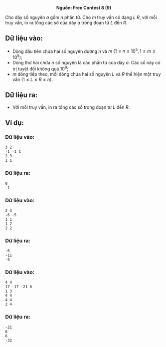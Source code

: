 **<center>Nguồn: Free Contest 8 (9)</center>**

Cho dãy số nguyên $a$ gồm $n$ phần tử. Cho $m$ truy vấn có dạng $L\ R$, với mỗi truy vấn, in ra tổng các số của dãy $a$ trong đoạn từ $L$ đến $R$.

## Dữ liệu vào:
- Dòng đầu tiên chứa hai số nguyên dương $n$ và $m\ (1 ≤ n ≤ 10^5, 1 ≤ m ≤10^5)$;
- Dòng thứ hai chứa $n$ số nguyên là các phần tử của dãy $a$. Các số này có trị tuyệt đối không quá $10^9$;
- $m$ dòng tiếp theo, mỗi dòng chứa hai số nguyên $L$ và $R$ thể hiện một truy vấn $(1 ≤ L ≤ R ≤ n)$.

## Dữ liệu ra:
- Với mỗi truy vấn, in ra tổng các số trong đoạn từ $L$ đến $R$.

## Ví dụ:
### Dữ liệu vào:
```
3 2
-1 -1 1
2 3
1 1
```

### Dữ liệu ra:
```
0
-1
```

### Dữ liệu vào:
```
2 3
-6 -5
1 1
1 2
2 2
```

### Dữ liệu ra:
```
-6
-11
-5
```

### Dữ liệu vào:
```
4 4
17 -17 -21 6
1 3
4 4
4 4
2 4
```

### Dữ liệu ra:
```
-21
6
6
-32
```